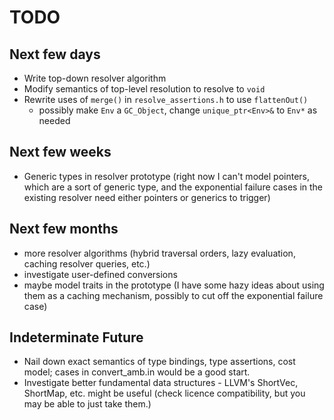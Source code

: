 # TODO #

## Next few days ##
* Write top-down resolver algorithm
* Modify semantics of top-level resolution to resolve to `void`
* Rewrite uses of `merge()` in `resolve_assertions.h` to use `flattenOut()`
  * possibly make `Env` a `GC_Object`, change `unique_ptr<Env>&` to `Env*` as needed

## Next few weeks ##
* Generic types in resolver prototype (right now I can't model pointers, which are a sort of generic type, and the exponential failure cases in the existing resolver need either pointers or generics to trigger)

## Next few months ##
* more resolver algorithms (hybrid traversal orders, lazy evaluation, caching resolver queries, etc.)
* investigate user-defined conversions
* maybe model traits in the prototype (I have some hazy ideas about using them as a caching mechanism, possibly to cut off the exponential failure case)

## Indeterminate Future ##
* Nail down exact semantics of type bindings, type assertions, cost model; cases in convert_amb.in would be a good start.
* Investigate better fundamental data structures - LLVM's ShortVec, ShortMap, etc. might be useful (check licence compatibility, but you may be able to just take them.)